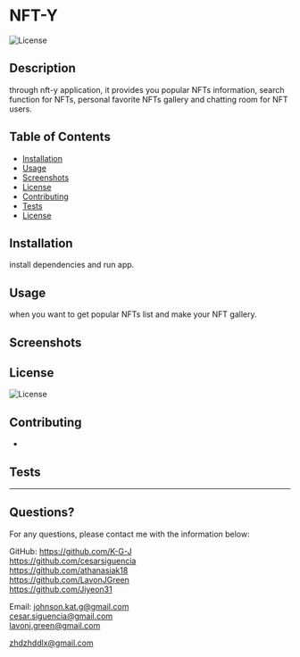 # NFT-Y 
  ![License](https://img.shields.io/badge/License-MIT-yellow.svg)
  
  ## Description 
  
  through nft-y application, it provides you popular NFTs information, search function for NFTs, personal favorite NFTs gallery and chatting room for NFT users.
  
  ## Table of Contents
  * [Installation](#installation)
  * [Usage](#usage)
  * [Screenshots](#screenshots)
  * [License](#license)
  * [Contributing](#contributing)
  * [Tests](#tests)
  * [License](#license)
  
  ## Installation
  
  install dependencies and run app.
  
  ## Usage 
  
  when you want to get popular NFTs list and make your NFT gallery.
  
  ## Screenshots
  
    
  ## License
    
  ![License](https://img.shields.io/badge/License-MIT-yellow.svg)
  
  
  ## Contributing
  
  -
  
  ## Tests
  
  
  ---
  
  ## Questions?
 
  For any questions, please contact me with the information below:
 
  GitHub: 
  https://github.com/K-G-J<br />
  https://github.com/cesarsiguencia<br />
  https://github.com/athanasiak18<br />
  https://github.com/LavonJGreen<br />
  https://github.com/Jiyeon31<br />
  

  
  Email: 
  johnson.kat.g@gmail.com<br />
  cesar.siguencia@gmail.com<br />
  lavonj.green@gmail.com<br />
  
  zhdzhddlx@gmail.com<br />
  
  
  
  
